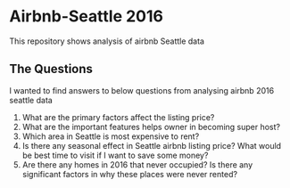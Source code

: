 # Airbnb-Seattle 2016
This repository shows analysis of airbnb Seattle data

## The Questions
I wanted to find answers to below questions from analysing airbnb 2016 seattle data

1. What are the primary factors affect the listing price?
2. What are the important features helps owner in becoming super host?
3. Which area in Seattle is most expensive to rent?
4. Is there any seasonal effect in Seattle airbnb listing price? What would be best time to visit if I want to save some money?
5. Are there any homes in 2016 that never occupied? Is there any significant factors in why these places were never rented?


